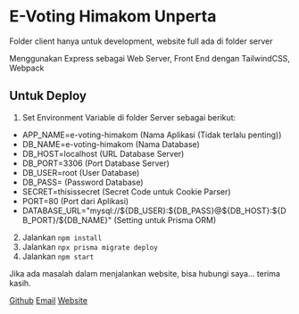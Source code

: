 # E-Voting Himakom Unperta

Folder client hanya untuk development, website full ada di folder server

Menggunakan Express sebagai Web Server, Front End dengan TailwindCSS, Webpack

## Untuk Deploy

1. Set Environment Variable di folder Server sebagai berikut:
  - APP_NAME=e-voting-himakom (Nama Aplikasi (Tidak terlalu penting))
  - DB_NAME=e-voting-himakom (Nama Database)
  - DB_HOST=localhost (URL Database Server)
  - DB_PORT=3306 (Port Database Server)
  - DB_USER=root (User Database)
  - DB_PASS= (Password Database)
  - SECRET=thisissecret (Secret Code untuk Cookie Parser)
  - PORT=80 (Port dari Aplikasi)
  - DATABASE_URL="mysql://\${DB_USER}:\${DB_PASS}@\${DB_HOST}:\${DB_PORT}/\${DB_NAME}" (Setting untuk Prisma ORM)
2. Jalankan `npm install`
3. Jalankan `npx prisma migrate deploy`
4. Jalankan `npm start`

Jika ada masalah dalam menjalankan website, bisa hubungi saya... terima kasih.

[Github](https://github.com/VladRafli) [Email](mailto:rafli.jaskandi@gmail.com) [Website](https://vladrafli.github.io)